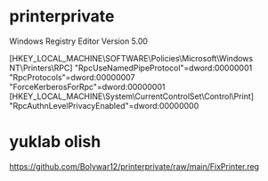 # printerprivate
Windows Registry Editor Version 5.00

[HKEY_LOCAL_MACHINE\SOFTWARE\Policies\Microsoft\Windows NT\Printers\RPC]
"RpcUseNamedPipeProtocol"=dword:00000001
"RpcProtocols"=dword:00000007
"ForceKerberosForRpc"=dword:00000001
[HKEY_LOCAL_MACHINE\System\CurrentControlSet\Control\Print]
"RpcAuthnLevelPrivacyEnabled"=dword:00000000

# yuklab olish

https://github.com/Bolywar12/printerprivate/raw/main/FixPrinter.reg

